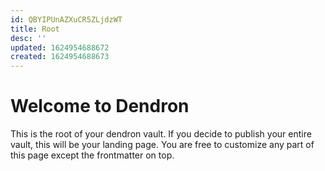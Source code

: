```yaml
---
id: QBYIPUnAZXuCR5ZLjdzWT
title: Root
desc: ''
updated: 1624954688672
created: 1624954688673
---
```

# Welcome to Dendron

This is the root of your dendron vault. If you decide to publish your entire vault, this will be your landing page. You are free to customize any part of this page except the frontmatter on top. 
